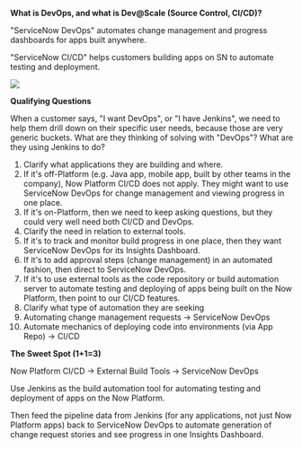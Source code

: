 **What is DevOps, and what is Dev@Scale (Source Control, CI/CD)?**

"ServiceNow DevOps" automates change management and progress dashboards for apps built anywhere.

"ServiceNow CI/CD" helps customers building apps on SN to automate testing and deployment.

![](https://github.com/ServiceNow/devproductivity-docs/blob/master/withDevOps/Summary.png)

**Qualifying Questions**

When a customer says, "I want DevOps", or "I have Jenkins", we need to help them drill down on their specific user needs, because those are very generic buckets. What are they thinking of solving with "DevOps"? What are they using Jenkins to do?

1. Clarify what applications they are building and where.
  1. If it's off-Platform (e.g. Java app, mobile app, built by other teams in the company), Now Platform CI/CD does not apply. They might want to use ServiceNow DevOps for change management and viewing progress in one place.
  2. If it's on-Platform, then we need to keep asking questions, but they could very well need both CI/CD and DevOps.
2. Clarify the need in relation to external tools.
  1. If it's to track and monitor build progress in one place, then they want ServiceNow DevOps for its Insights Dashboard.
  2. If it's to add approval steps (change management) in an automated fashion, then direct to ServiceNow DevOps.
  3. If it's to use external tools as the code repository or build automation server to automate testing and deploying of apps being built on the Now Platform, then point to our CI/CD features.
3. Clarify what type of automation they are seeking
  1. Automating change management requests → ServiceNow DevOps
  2. Automate mechanics of deploying code into environments (via App Repo) → CI/CD

**The Sweet Spot (1+1=3)**

Now Platform CI/CD → External Build Tools → ServiceNow DevOps

Use Jenkins as the build automation tool for automating testing and deployment of apps on the Now Platform.

Then feed the pipeline data from Jenkins (for any applications, not just Now Platform apps) back to ServiceNow DevOps to automate generation of change request stories and see progress in one Insights Dashboard.

